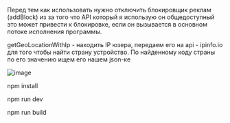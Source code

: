 Перед тем как использовать нужно отключить блокировщик реклам (addBlock) из за того что API который я использую он общедоступный это может привести к блокировке, если он вызывается в основном потоке исполнения программы. 

getGeoLocationWithIp - находить IP юзера, передаем его на api - ipinfo.io для того чтобы найти страну устройство. По найденному коду страны по его значению ищем его нашем json-ке 

![image](https://github.com/Aitmukhammed/TrustMe/assets/96413061/0593ca11-3e27-4d65-8d32-9df38fe45d7e)


npm install

npm run dev

npm run build
